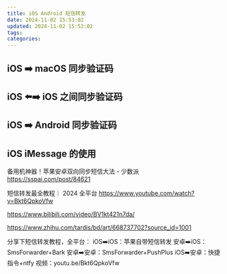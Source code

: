 ```yaml
---
title: iOS Android 短信转发
date: 2024-11-02 15:53:02
updated: 2024-11-02 15:53:02
tags:
categories: 
---
```


## iOS ➡️ macOS 同步验证码
## iOS ⬅️➡️ iOS 之间同步验证码
## iOS ➡️ Android 同步验证码
## iOS iMessage 的使用


备用机神器！苹果安卓双向同步短信大法 - 少数派
https://sspai.com/post/84621

 短信转发最全教程｜ 2024 全平台 https://www.youtube.com/watch?v=Bkt6QpkoVfw

 https://www.bilibili.com/video/BV1kt421n7da/

 https://www.zhihu.com/tardis/bd/art/668737702?source_id=1001

 分享下短信转发教程，全平台：
iOS➡️iOS：苹果自带短信转发
安卓➡️iOS：SmsForwarder+Bark
安卓➡️安卓：SmsForwarder+PushPlus
iOS➡️安卓：快捷指令+ntfy
视频：youtu.be/Bkt6QpkoVfw